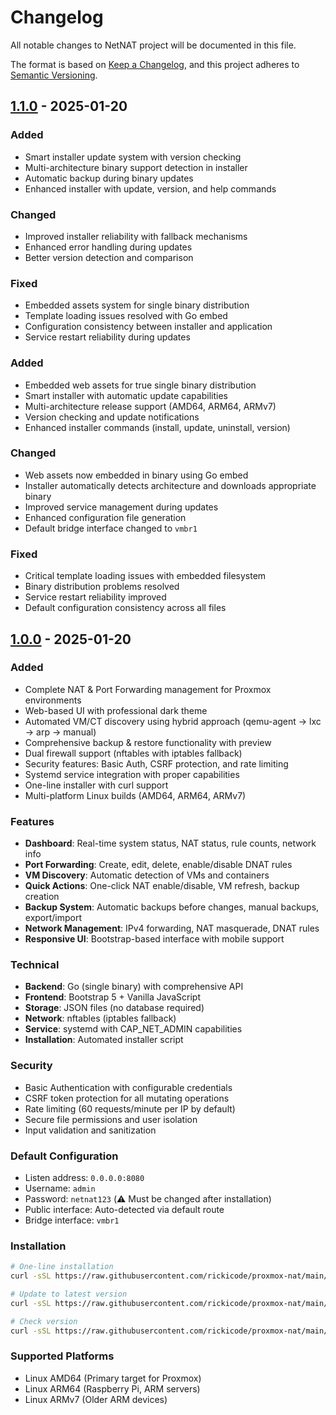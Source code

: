 # Changelog

All notable changes to NetNAT project will be documented in this file.

The format is based on [Keep a Changelog](https://keepachangelog.com/en/1.0.0/),
and this project adheres to [Semantic Versioning](https://semver.org/spec/v2.0.0.html).


## [1.1.0] - 2025-01-20

### Added
- Smart installer update system with version checking
- Multi-architecture binary support detection in installer
- Automatic backup during binary updates
- Enhanced installer with update, version, and help commands

### Changed
- Improved installer reliability with fallback mechanisms
- Enhanced error handling during updates
- Better version detection and comparison

### Fixed
- Embedded assets system for single binary distribution
- Template loading issues resolved with Go embed
- Configuration consistency between installer and application
- Service restart reliability during updates
### Added
- Embedded web assets for true single binary distribution
- Smart installer with automatic update capabilities
- Multi-architecture release support (AMD64, ARM64, ARMv7)
- Version checking and update notifications
- Enhanced installer commands (install, update, uninstall, version)

### Changed
- Web assets now embedded in binary using Go embed
- Installer automatically detects architecture and downloads appropriate binary
- Improved service management during updates
- Enhanced configuration file generation
- Default bridge interface changed to `vmbr1`

### Fixed
- Critical template loading issues with embedded filesystem
- Binary distribution problems resolved
- Service restart reliability improved
- Default configuration consistency across all files

## [1.0.0] - 2025-01-20

### Added
- Complete NAT & Port Forwarding management for Proxmox environments
- Web-based UI with professional dark theme
- Automated VM/CT discovery using hybrid approach (qemu-agent → lxc → arp → manual)
- Comprehensive backup & restore functionality with preview
- Dual firewall support (nftables with iptables fallback)
- Security features: Basic Auth, CSRF protection, and rate limiting
- Systemd service integration with proper capabilities
- One-line installer with curl support
- Multi-platform Linux builds (AMD64, ARM64, ARMv7)

### Features
- **Dashboard**: Real-time system status, NAT status, rule counts, network info
- **Port Forwarding**: Create, edit, delete, enable/disable DNAT rules
- **VM Discovery**: Automatic detection of VMs and containers
- **Quick Actions**: One-click NAT enable/disable, VM refresh, backup creation
- **Backup System**: Automatic backups before changes, manual backups, export/import
- **Network Management**: IPv4 forwarding, NAT masquerade, DNAT rules
- **Responsive UI**: Bootstrap-based interface with mobile support

### Technical
- **Backend**: Go (single binary) with comprehensive API
- **Frontend**: Bootstrap 5 + Vanilla JavaScript
- **Storage**: JSON files (no database required)
- **Network**: nftables (iptables fallback)
- **Service**: systemd with CAP_NET_ADMIN capabilities
- **Installation**: Automated installer script

### Security
- Basic Authentication with configurable credentials
- CSRF token protection for all mutating operations
- Rate limiting (60 requests/minute per IP by default)
- Secure file permissions and user isolation
- Input validation and sanitization

### Default Configuration
- Listen address: `0.0.0.0:8080`
- Username: `admin`
- Password: `netnat123` (⚠️ Must be changed after installation)
- Public interface: Auto-detected via default route
- Bridge interface: `vmbr1`

### Installation
```bash
# One-line installation
curl -sSL https://raw.githubusercontent.com/rickicode/proxmox-nat/main/install.sh | sudo bash

# Update to latest version
curl -sSL https://raw.githubusercontent.com/rickicode/proxmox-nat/main/install.sh | sudo bash -s update

# Check version
curl -sSL https://raw.githubusercontent.com/rickicode/proxmox-nat/main/install.sh | sudo bash -s version
```

### Supported Platforms
- Linux AMD64 (Primary target for Proxmox)
- Linux ARM64 (Raspberry Pi, ARM servers) 
- Linux ARMv7 (Older ARM devices)

[1.1.0]: https://github.com/rickicode/proxmox-nat/compare/v1.1.0...HEAD
[1.1.0]: https://github.com/rickicode/proxmox-nat/compare/v1.0.0...v1.1.0
[1.0.0]: https://github.com/rickicode/proxmox-nat/releases/tag/v1.0.0